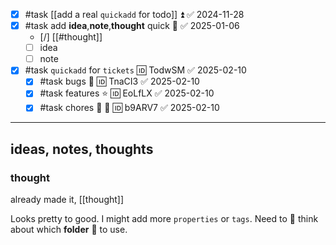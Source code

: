 
- [x] #task [[add a real `quickadd` for todo]] ⏫ ✅ 2024-11-28
- [x] #task add **idea**,**note**,**thought** quick 🔼 ✅ 2025-01-06
	- [/] [[#thought]]
	- [ ] idea
	- [ ] note
- [x] #task `quickadd` for `tickets` 🆔 TodwSM ✅ 2025-02-10
	- [x] #task bugs 🐛 🆔 TnaCI3 ✅ 2025-02-10
	- [x] #task features ⭐ 🆔 EoLfLX ✅ 2025-02-10
	- [x] #task chores 🧹 🔽 🆔 b9ARV7 ✅ 2025-02-10

---

## ideas, notes, thoughts

### thought
already made it, [[thought]]

Looks pretty to good. I might add more `properties` or `tags`.
Need to 🤔 think about which **folder** 📂 to use.

